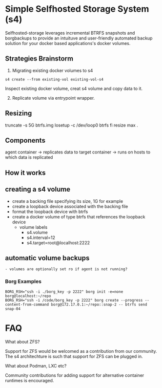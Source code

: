 # Simple Selfhosted Storage System (s4)

Selfhosted-storage leverages incremental BTRFS snapshots and borgbackups to provide an intuituve and user-friendly automated backup solution for your docker based applications's docker volumes.

## Strategies Brainstorm

1) Migrating existing docker volumes to s4

`s4 create --from existing-vol existing-vol-s4`

Inspect existing docker volume, creat s4 volume and copy data to it.

2) Replicate volume via entrypoint wrapper.

## Resizing

truncate -s 5G btrfs.img
losetup -c /dev/loop0
btrfs fi resize max .

## Components

agent container -> replicates data to 
target container -> runs on hosts to which data is replicated


## How it works

## creating a s4 volume
- create a backing file specifying its size, 1G for example
- create a loopback device associated with the backing file
- format the loopback device with btrfs
- create a docker volume of type btrfs that references the loopback device
    - volume labels
        - s4.volume
        - s4.interval=12
        - s4.target=root@localhost:2222

## automatic volume backups
    - volumes are optionally set ro if agent is not running?


### Borg Examples
```
BORG_RSH="ssh -i ./borg_key -p 2222" borg init -e=none borg@localhost:~/repo
BORG_RSH="ssh -i /code/borg_key -p 2222" borg create --progress --content-from-command borg@172.17.0.1:~/repo::snap-2 -- btrfs send snap-04
```

# FAQ

What about ZFS?

Support for ZFS would be welcomed as a contribution from our community. The s4 architechture is such that support for ZFS can be plugged in.

What about Podman, LXC etc?

Community contributions for adding support for alternative container runtimes is encouraged.